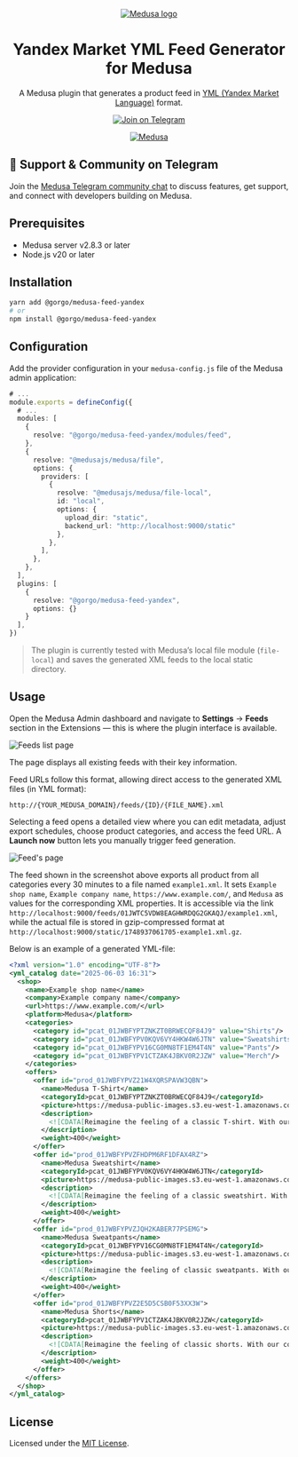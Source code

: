 <p align="center">
  <a href="https://www.medusajs.com">
    <picture>
    <source media="(prefers-color-scheme: dark)" srcset="https://user-images.githubusercontent.com/59018053/229103275-b5e482bb-4601-46e6-8142-244f531cebdb.svg">
    <source media="(prefers-color-scheme: light)" srcset="https://user-images.githubusercontent.com/59018053/229103726-e5b529a3-9b3f-4970-8a1f-c6af37f087bf.svg">
    <img alt="Medusa logo" src="https://user-images.githubusercontent.com/59018053/229103726-e5b529a3-9b3f-4970-8a1f-c6af37f087bf.svg">
    </picture>
  </a>
  
</p>

<h1 align="center">
Yandex Market YML Feed Generator for Medusa
</h1>

<p align="center">
A Medusa plugin that generates a product feed in <a href="https://yandex.com/support/direct/feeds/requirements-yml.html">YML (Yandex Market Language)</a> format.
</p>

<p align="center">
  <a href="https://t.me/medusajs_com">
    <img src="https://img.shields.io/badge/Telegram-Join_Medusa_Community_Chat-0088cc?logo=telegram&style=social" alt="Join on Telegram" />
  </a>
</p>

<p align="center">
  <a href="https://medusajs.com">
    <img src="https://img.shields.io/badge/Medusa-^2.8.3-blue?logo=medusa" alt="Medusa" />
  </a>
</p>

## 💬 Support & Community on Telegram

Join the [Medusa Telegram community chat](https://t.me/medusajs_com) to discuss features, get support, and connect with developers building on Medusa.

## Prerequisites

- Medusa server v2.8.3 or later
- Node.js v20 or later

## Installation

```bash
yarn add @gorgo/medusa-feed-yandex
# or
npm install @gorgo/medusa-feed-yandex
```

## Configuration

Add the provider configuration in your `medusa-config.js` file of the Medusa admin application:

```ts
# ...
module.exports = defineConfig({
  # ...
  modules: [
    {
      resolve: "@gorgo/medusa-feed-yandex/modules/feed",
    },
    {
      resolve: "@medusajs/medusa/file",
      options: {
        providers: [
          {
            resolve: "@medusajs/medusa/file-local",
            id: "local",
            options: {
              upload_dir: "static",
              backend_url: "http://localhost:9000/static"
            },
          },
        ],
      },
    },
  ],
  plugins: [
    {
      resolve: "@gorgo/medusa-feed-yandex",
      options: {}
    }
  ],
})
```

> The plugin is currently tested with Medusa’s local file module (`file-local`) and saves the generated XML feeds to the local static directory.

## Usage

Open the Medusa Admin dashboard and navigate to **Settings** -> **Feeds** section in the Extensions — this is where the plugin interface is available.

![Feeds list page](https://github.com/user-attachments/assets/7998358a-a0ed-4f46-8927-0db3189aea31)

The page displays all existing feeds with their key information.

Feed URLs follow this format, allowing direct access to the generated XML files (in YML format):

```
http://{YOUR_MEDUSA_DOMAIN}/feeds/{ID}/{FILE_NAME}.xml
```

Selecting a feed opens a detailed view where you can edit metadata, adjust export schedules, choose product categories, and access the feed URL. A **Launch now** button lets you manually trigger feed generation.

![Feed's page](https://github.com/user-attachments/assets/551f896a-8e42-44a7-9a37-0de2f436c994)

The feed shown in the screenshot above exports all product from all categories every 30 minutes to a file named `example1.xml`. It sets `Example shop name`, `Example company name`, `https://www.example.com/`, and `Medusa` as values for the corresponding XML properties. It is accessible via the link `http://localhost:9000/feeds/01JWTC5VDW8EAGHWRDQG2GKAQJ/example1.xml`, while the actual file is stored in gzip-compressed format at `http://localhost:9000/static/1748937061705-example1.xml.gz`.

Below is an example of a generated YML-file:

```xml
<?xml version="1.0" encoding="UTF-8"?>
<yml_catalog date="2025-06-03 16:31">
  <shop>
    <name>Example shop name</name>
    <company>Example company name</company>
    <url>https://www.example.com/</url>
    <platform>Medusa</platform>
    <categories>
      <category id="pcat_01JWBFYPTZNKZT0BRWECQF84J9" value="Shirts"/>
      <category id="pcat_01JWBFYPV0KQV6VY4HKW4W6JTN" value="Sweatshirts"/>
      <category id="pcat_01JWBFYPV16CG0MN8TF1EM4T4N" value="Pants"/>
      <category id="pcat_01JWBFYPV1CTZAK4JBKV0R2JZW" value="Merch"/>
    </categories>
    <offers>
      <offer id="prod_01JWBFYPVZ21W4XQRSPAVW3QBN">
        <name>Medusa T-Shirt</name>
        <categoryId>pcat_01JWBFYPTZNKZT0BRWECQF84J9</categoryId>
        <picture>https://medusa-public-images.s3.eu-west-1.amazonaws.com/tee-black-front.png</picture>
        <description>
          <![CDATA[Reimagine the feeling of a classic T-shirt. With our cotton T-shirts, everyday essentials no longer have to be ordinary.]]>
        </description>
        <weight>400</weight>
      </offer>
      <offer id="prod_01JWBFYPVZFHDPM6RF1DFAX4RZ">
        <name>Medusa Sweatshirt</name>
        <categoryId>pcat_01JWBFYPV0KQV6VY4HKW4W6JTN</categoryId>
        <picture>https://medusa-public-images.s3.eu-west-1.amazonaws.com/sweatshirt-vintage-front.png</picture>
        <description>
          <![CDATA[Reimagine the feeling of a classic sweatshirt. With our cotton sweatshirt, everyday essentials no longer have to be ordinary.]]>
        </description>
        <weight>400</weight>
      </offer>
      <offer id="prod_01JWBFYPVZJQH2KABER77PSEMG">
        <name>Medusa Sweatpants</name>
        <categoryId>pcat_01JWBFYPV16CG0MN8TF1EM4T4N</categoryId>
        <picture>https://medusa-public-images.s3.eu-west-1.amazonaws.com/sweatpants-gray-front.png</picture>
        <description>
          <![CDATA[Reimagine the feeling of classic sweatpants. With our cotton sweatpants, everyday essentials no longer have to be ordinary.]]>
        </description>
        <weight>400</weight>
      </offer>
      <offer id="prod_01JWBFYPVZ2E5D5CSB0F53XX3W">
        <name>Medusa Shorts</name>
        <categoryId>pcat_01JWBFYPV1CTZAK4JBKV0R2JZW</categoryId>
        <picture>https://medusa-public-images.s3.eu-west-1.amazonaws.com/shorts-vintage-front.png</picture>
        <description>
          <![CDATA[Reimagine the feeling of classic shorts. With our cotton shorts, everyday essentials no longer have to be ordinary.]]>
        </description>
        <weight>400</weight>
      </offer>
    </offers>
  </shop>
</yml_catalog>
```

## License

Licensed under the [MIT License](LICENSE).